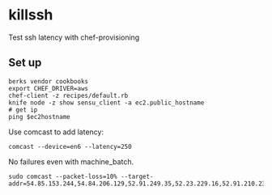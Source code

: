 # killssh

Test ssh latency with chef-provisioning

## Set up

```
berks vendor cookbooks
export CHEF_DRIVER=aws
chef-client -z recipes/default.rb
knife node -z show sensu_client -a ec2.public_hostname
# get ip
ping $ec2hostname
```

Use comcast to add latency:
```
comcast --device=en6 --latency=250
```

No failures even with machine_batch.

```
sudo comcast --packet-loss=10% --target-addr=54.85.153.244,54.84.206.129,52.91.249.35,52.23.229.16,52.91.210.234,52.23.160.190
```
